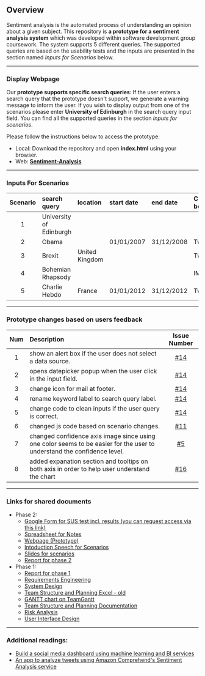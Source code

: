 
## Overview
Sentiment analysis is the automated process of understanding an opinion about a given subject. This repository is **a prototype for a sentiment analysis system** which was developed within software development group coursework. The system supports 5 different queries. The supported queries are based on the usability tests and the inputs are presented in the section named *Inputs for Scenarios* below.

---
### Display Webpage 
Our **prototype supports specific search queries**: If the user enters a search query that the prototype doesn't support, we generate a warning message to inform the user. If you wish to display output from one of the scenarios please enter **University of Edinburgh** in the search query input field. You can find all the supported queries in the section *Inputs for scenarios*.

Please follow the instructions below to access the prototype:
 * Local: Download the repository and open **index.html** using your browser.
 * Web: **[Sentiment-Analysis](http://alexiskavroulakis.com/Sentiment-Analysis/)**


---
### Inputs For Scenarios
| Scenario        | search query           | location  | start date| end date |Check box|
|:-------------:|:-------------|:-----|:-----|:-----|:-----|
| 1 | University of Edinburgh | | | | | |
| 2 |  Obama| | 01/01/2007| 31/12/2008|Twitter |
| 3 | Brexit | United Kingdom| | | Twitter |
| 4 | Bohemian Rhapsody | | | | IMDb |
| 5 |  Charlie Hebdo | France|01/01/2012 |31/12/2012 |Twitter | 

---
### Prototype changes based on users feedback
|Num| Description   | Issue Number|
|:-------------:|:-------------|:-------------:|
|1|show an alert box if the user does not select a data source. |[#14](https://github.com/kavros/Sentiment-Analysis/issues/14) |
|2|opens datepicker popup when the user click in the input field.|[#14](https://github.com/kavros/Sentiment-Analysis/issues/14) |
|3|change icon for mail at footer.|[#14](https://github.com/kavros/Sentiment-Analysis/issues/14) |
|4|rename keyword label to search query label.|[#14](https://github.com/kavros/Sentiment-Analysis/issues/14) |
|5|change code to clean inputs if the user query is correct.|[#14](https://github.com/kavros/Sentiment-Analysis/issues/14) |
|6|changed js code based on scenario changes.|[#11](https://github.com/kavros/Sentiment-Analysis/issues/11) |
|7|changed confidence axis image since using one color seems to be  easier for the user to understand the confidence level. |[#5](https://github.com/kavros/Sentiment-Analysis/issues/5) |
|8|added expanation section and tooltips on both axis in order to help user understand the chart|[#16](https://github.com/kavros/Sentiment-Analysis/issues/16)|
---
### Links for shared documents
* Phase 2:
  * [Google Form for SUS test incl. results (you can request access via this link)](https://docs.google.com/forms/d/e/1FAIpQLSenyvthGA1wdy936HOJ078jLTSKl0hqRDXBQqAN8KxsjVPV3g/viewform)
  * [Spreadsheet for Notes](https://docs.google.com/spreadsheets/d/1NbxiDpBnAFK5i6nSiXF3eeBTan9wrBeycsR6J4SmAK8/edit#gid=0)
  * [Webpage (Prototype)](http://alexiskavroulakis.com/Sentiment-Analysis/)
  * [Intoduction Speech for Scenarios](https://docs.google.com/document/d/1Q_5apw9pUvhXW3SicY4I_Hgv_Nuh_Su67vWB7nNVjR0/edit?usp=sharing)
  * [Slides for scenarios](https://docs.google.com/presentation/d/1K9yt5EzQk232Llxr5TCyLQiv08VM6RHHaRTPINkaktg/edit?usp=sharing)
  * [Report for phase 2](https://www.overleaf.com/3532464358bmcfyfmdfmxk)
* Phase 1:
  * [Report for phase 1](https://www.overleaf.com/4929713254rzkyjvnktgdb)
  * [Requirements Engineering](https://docs.google.com/document/d/1_QbKIdNie3GJXQ5infMYwywUUHN1iwhhs_OY7EZsgTk/edit)
  * [System Design](https://docs.google.com/document/d/1N8sC62DxqVeOEFTCOtHlnEWvM12VgvBTN8HmOk2m9GE/edit?usp=sharing)
  * [Team Structure and Planning Excel - old](https://docs.google.com/spreadsheets/d/1cEJQlFki3ymdUTRwEBbQDcUdAIUed592hiqDsdFRrQ0/edit?usp=sharing)
  * [GANTT chart on TeamGantt](https://prod.teamgantt.com/gantt/schedule/?ids=1465838#&ids=1465838&user=&custom=&company=&hide_completed=false&date_filter=&color_filter=)
  * [Team Structure and Planning Documentation](https://docs.google.com/document/d/1ouhJbn_nc6Yyi8X3EvN3WyT4WNKSTf4paY4keIwIDME/edit?usp=sharing)
  * [Risk Analysis](https://docs.google.com/document/d/11zV_r6II-NUeqCdDrP0cZHHb8t_aZNyOYmYCP7ATwYs/edit#heading=h.ekt7cjy9xwzv)
  * [User Interface Design](https://docs.google.com/document/d/1QDToYyaeqLTdVpkmZtNAWw_MWG5a_u6c2Z9kwnWrwKI/edit?usp=sharing)

---
### Additional readings:
* [Build a social media dashboard using machine learning and BI services](https://aws.amazon.com/de/blogs/machine-learning/build-a-social-media-dashboard-using-machine-learning-and-bi-services/)
* [An app to analyze tweets using Amazon Comprehend's Sentiment Analysis service](https://github.com/dmuth/twitter-aws-comprehend)
